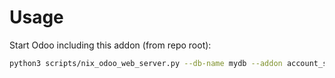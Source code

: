 # Usage

Start Odoo including this addon (from repo root):

```bash
python3 scripts/nix_odoo_web_server.py --db-name mydb --addon account_statement_import_file
```

